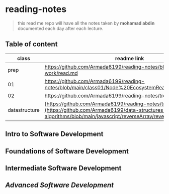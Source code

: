 # **reading-notes**

> this read me repo will have all the notes taken by **mohamad abdin** documented each day after each lecture.

## Table of content
| class  | readme link  |   |   |   |
|---|---|---|---|---|
| prep  | https://github.com/Armada6199/reading-notes/blob/main/prep-work/read.md  |   |   |   |
|  01 |  https://github.com/Armada6199/reading-notes/blob/main/class01/Node%20EcosystemReadme.md |   |   |   |
|  02  |  https://github.com/Armada6199/reading-notes/tree/main/Class02 |   |   |   |
|  datastructure |  [https://github.com/Armada6199/reading-notes/tree/main/Class02](https://github.com/Armada6199/data-structures-and-algorithms/blob/main/javascript/reverseArray/reverseArrayReadme.md) |   |   |   |


## Intro to Software Development

## Foundations of Software Development

## Intermediate Software Development

## _Advanced Software Development_
